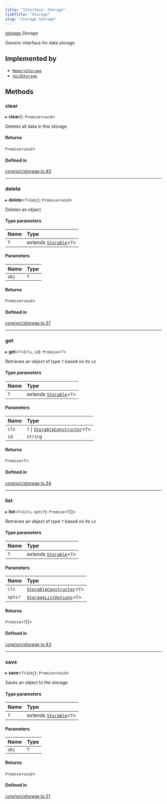 ```yaml
---
title: "Interface: Storage"
linkTitle: "Storage"
slug: "storage.Storage"
---
```


[storage](../../modules/storage).Storage

Generic interface for data storage

## Implemented by

-   [`MemoryStorage`](../../classes/storage.MemoryStorage)
-   [`VoidStorage`](../../classes/storage.VoidStorage)

## Methods

### clear

▸ **clear**(): `Promise`<`void`\>

Deletes all data in this storage

#### Returns

`Promise`<`void`\>

#### Defined in

[core/src/storage.ts:40](https://github.com/padloc/padloc/blob/b00eb4fd/packages/core/src/storage.ts#L40)

---

### delete

▸ **delete**<`T`\>(`obj`): `Promise`<`void`\>

Deletes an object

#### Type parameters

| Name | Type                                                       |
| :--- | :--------------------------------------------------------- |
| `T`  | extends [`Storable`](../../classes/storage.Storable)<`T`\> |

#### Parameters

| Name  | Type |
| :---- | :--- |
| `obj` | `T`  |

#### Returns

`Promise`<`void`\>

#### Defined in

[core/src/storage.ts:37](https://github.com/padloc/padloc/blob/b00eb4fd/packages/core/src/storage.ts#L37)

---

### get

▸ **get**<`T`\>(`cls`, `id`): `Promise`<`T`\>

Retrieves an object of type `T` based on its `id`

#### Type parameters

| Name | Type                                                       |
| :--- | :--------------------------------------------------------- |
| `T`  | extends [`Storable`](../../classes/storage.Storable)<`T`\> |

#### Parameters

| Name  | Type                                                                            |
| :---- | :------------------------------------------------------------------------------ |
| `cls` | `T` \| [`StorableConstructor`](../modules/storage.md#storableconstructor)<`T`\> |
| `id`  | `string`                                                                        |

#### Returns

`Promise`<`T`\>

#### Defined in

[core/src/storage.ts:34](https://github.com/padloc/padloc/blob/b00eb4fd/packages/core/src/storage.ts#L34)

---

### list

▸ **list**<`T`\>(`cls`, `opts?`): `Promise`<`T`[]\>

Retrieves an object of type `T` based on its `id`

#### Type parameters

| Name | Type                                                       |
| :--- | :--------------------------------------------------------- |
| `T`  | extends [`Storable`](../../classes/storage.Storable)<`T`\> |

#### Parameters

| Name    | Type                                                                     |
| :------ | :----------------------------------------------------------------------- |
| `cls`   | [`StorableConstructor`](../modules/storage.md#storableconstructor)<`T`\> |
| `opts?` | [`StorageListOptions`](../storage.StorageListOptions)<`T`\>              |

#### Returns

`Promise`<`T`[]\>

#### Defined in

[core/src/storage.ts:43](https://github.com/padloc/padloc/blob/b00eb4fd/packages/core/src/storage.ts#L43)

---

### save

▸ **save**<`T`\>(`obj`): `Promise`<`void`\>

Saves an object to the storage

#### Type parameters

| Name | Type                                                       |
| :--- | :--------------------------------------------------------- |
| `T`  | extends [`Storable`](../../classes/storage.Storable)<`T`\> |

#### Parameters

| Name  | Type |
| :---- | :--- |
| `obj` | `T`  |

#### Returns

`Promise`<`void`\>

#### Defined in

[core/src/storage.ts:31](https://github.com/padloc/padloc/blob/b00eb4fd/packages/core/src/storage.ts#L31)
